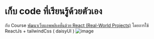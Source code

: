 # เก็บ code ที่เรียนรู้ด้วยตัวเอง
กับ Course [พัฒนาเว็บแอพพลิเคชั่นด้วย React (Real-World Projects)](https://www.udemy.com/course/react-real-world-projects/)
โดยการใช้ ReactJs + tailwindCss ( daisyUI ) 
![image](https://imgur.com/CBT3pHP.jpg)



